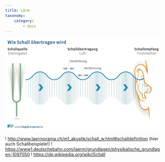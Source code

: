 ```yaml
---
title: Lärm
taxonomy:
    category:
        - docs
---
```

![](schalluebertragung.jpg)

! http://www.laermorama.ch/m1_akustik/schall_w.html#schalldefinition (hier auch Schallbeispiele!)
! https://www1.deutschebahn.com/laerm/grundlagen/physikalische_grundlagen-1097050 
! https://de.wikipedia.org/wiki/Schall
